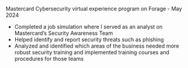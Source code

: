 Mastercard Cybersecurity virtual experience program on Forage - May 2024

- Completed a job simulation where I served as an analyst on Mastercard’s Security Awareness Team 
- Helped identify and report security threats such as phishing 
- Analyzed and identified which areas of the business needed more robust security training and implemented training courses and procedures for those teams
